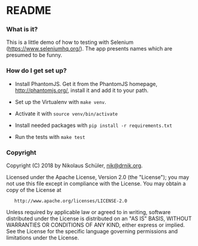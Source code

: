 # README #

### What is it? ###

This is a little demo of how to testing with Selenium
(https://www.seleniumhq.org/). The app presents names which are presumed to be
funny.

### How do I get set up? ###

* Install PhantomJS. Get it from the PhantomJS homepage, http://phantomjs.org/,
  install it and add it to your path.

* Set up the Virtualenv with `make venv`.
* Activate it with `source venv/bin/activate`
* Install needed packages with `pip install -r requirements.txt`
* Run the tests with `make test`

### Copyright ###

Copyright (C) 2018 by Nikolaus Schüler, nik@drnik.org.

   Licensed under the Apache License, Version 2.0 (the "License");
   you may not use this file except in compliance with the License.
   You may obtain a copy of the License at

       http://www.apache.org/licenses/LICENSE-2.0

   Unless required by applicable law or agreed to in writing, software
   distributed under the License is distributed on an "AS IS" BASIS,
   WITHOUT WARRANTIES OR CONDITIONS OF ANY KIND, either express or implied.
   See the License for the specific language governing permissions and
   limitations under the License.

